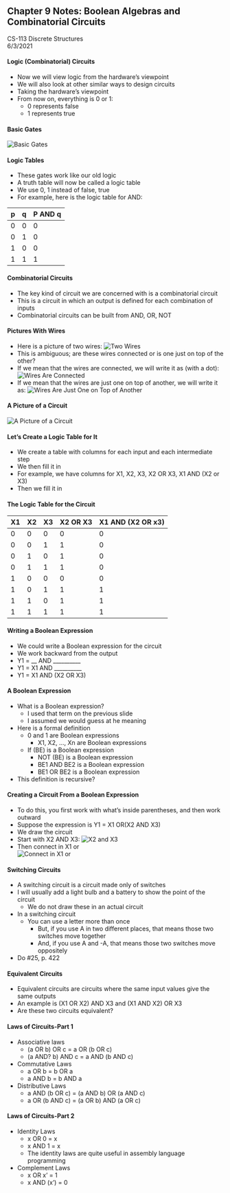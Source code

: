 ## Chapter 9 Notes: Boolean Algebras and Combinatorial Circuits
CS-113 Discrete Structures  
6/3/2021  

#### Logic (Combinatorial) Circuits
- Now we will view logic from the hardware’s viewpoint
- We will also look at other similar ways to design circuits
- Taking the hardware’s viewpoint
- From now on, everything is 0 or 1:  
  - 0 represents false
  - 1 represents true

#### Basic Gates
![Basic Gates](https://user-images.githubusercontent.com/47701395/121274717-f0209100-c87f-11eb-87e2-ee00ae104983.png)

#### Logic Tables
- These gates work like our old logic
- A truth table will now be called a logic table
- We use 0, 1 instead of false, true
- For example, here is the logic table for AND:  

|     p    	|     q    	|     P   AND q    	|
|-	|-	|-	|
|     0    	|     0    	|     0    	|
|     0    	|     1    	|     0    	|
|     1    	|     0    	|     0    	|
|     1    	|     1    	|     1    	|

#### Combinatorial Circuits
- The key kind of circuit we are concerned with is a combinatorial circuit
- This is a circuit in which an output is defined for each combination of inputs
- Combinatorial circuits can be built from AND, OR, NOT

#### Pictures With Wires
- Here is a picture of two wires: ![Two Wires](https://user-images.githubusercontent.com/47701395/121274795-2100c600-c880-11eb-9e33-30aff34ea58a.png)
- This is ambiguous;  are these wires connected or is one just on top of the other?
- If we mean that the wires are connected, we will write it as  (with a dot): ![Wires Are Connected](https://user-images.githubusercontent.com/47701395/121274810-278f3d80-c880-11eb-9314-a4a3c28906e6.png)
- If we mean that the wires are just one on top of another, we will write it as: ![Wires Are Just One on Top of Another](https://user-images.githubusercontent.com/47701395/121274820-2b22c480-c880-11eb-8dff-c15285db8cf0.png)

#### A Picture of a Circuit
![A Picture of a Circuit](https://user-images.githubusercontent.com/47701395/121274840-34ac2c80-c880-11eb-9cd6-5439fedc9872.png)

#### Let’s Create a Logic Table for It
- We create a table with columns for each input and each intermediate step
- We then fill it in
- For example, we have columns for X1,   X2,   X3,   X2 OR X3,   X1 AND (X2 or X3)
- Then we fill it in

#### The Logic Table for the Circuit
|     X1    	|     X2    	|     X3    	|     X2   OR X3    	|     X1   AND (X2 OR x3)    	|
|-	|-	|-	|-	|-	|
|     0    	|     0    	|     0    	|     0    	|     0    	|
|     0    	|     0    	|     1    	|     1    	|     0    	|
|     0    	|     1    	|     0    	|     1    	|     0    	|
|     0    	|     1    	|     1    	|     1    	|     0    	|
|     1    	|     0    	|     0    	|     0    	|     0    	|
|     1    	|     0    	|     1    	|     1    	|     1    	|
|     1    	|     1    	|     0    	|     1    	|     1    	|
|     1    	|     1    	|     1    	|     1    	|     1    	|

#### Writing a Boolean Expression
- We could write a Boolean expression for the circuit
- We work backward from the output
- Y1 = __ AND __________
- Y1 = X1 AND __________
- Y1 = X1 AND (X2 OR X3)

#### A Boolean Expression
- What is a Boolean expression?
  - I used that term on the previous slide
  - I assumed we would guess at he meaning
- Here is a formal definition
  - 0 and 1 are Boolean expressions
    - X1, X2, …, Xn are Boolean expressions
  - If (BE) is a Boolean expression
    - NOT (BE) is a Boolean expression
    - BE1 AND BE2 is a Boolean expression
    - BE1 OR BE2 is a Boolean expression
- This definition is recursive?

#### Creating a Circuit From a Boolean Expression
- To do this, you first work with what’s inside parentheses, and then work outward
- Suppose the expression is Y1 = X1 OR(X2 AND X3)
- We draw the circuit
- Start with X2 AND X3: ![X2 and X3](https://user-images.githubusercontent.com/47701395/121275612-fb74bc00-c881-11eb-991a-e7fb5314c050.png)
- Then connect in X1 or <that result>  
![Connect in X1 or <that result>](https://user-images.githubusercontent.com/47701395/121275626-00d20680-c882-11eb-8e50-3fdf36359078.png)  

#### Switching Circuits
- A switching circuit is a circuit made only of switches
- I will usually add a light bulb and a battery to show the point of the circuit
  - We do not draw these in an actual circuit
- In a switching circuit
  - You can use a letter more than once
    - But, if you use A in two different places, that means those two switches move together
    - And, if you use A and -A, that means those two switches move oppositely
- Do #25, p. 422

#### Equivalent Circuits
- Equivalent circuits are circuits where the same input values give the same outputs
- An example is   (X1 OR X2) AND X3   and   (X1 AND X2) OR X3
- Are these two circuits equivalent?

#### Laws of Circuits-Part 1
- Associative laws
  - (a OR b) OR c = a OR (b OR c)
  - (a AND? b) AND c = a AND (b AND c)
- Commutative Laws
  - a OR b = b OR a
  - a AND b = b AND a
- Distributive Laws
  - a AND (b OR c) = (a AND b) OR (a AND c)
  - a OR (b AND c) = (a OR b) AND (a OR c)

#### Laws of Circuits-Part 2
- Identity Laws
  - x OR 0 = x
  - x AND 1 = x
  - The identity laws are quite useful in assembly language programming
- Complement Laws
  - x OR x’ = 1
  - x AND (x’) = 0
